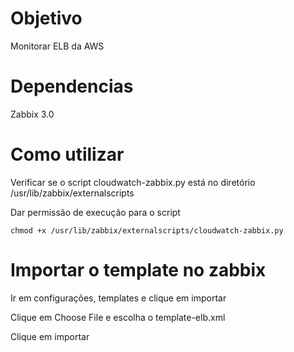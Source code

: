 # Objetivo
Monitorar ELB da AWS

# Dependencias

Zabbix 3.0

# Como utilizar

Verificar se o script cloudwatch-zabbix.py está no diretório /usr/lib/zabbix/externalscripts

Dar permissão de execução para o script

    chmod +x /usr/lib/zabbix/externalscripts/cloudwatch-zabbix.py

# Importar o template no zabbix

Ir em configurações, templates e clique em importar



Clique em Choose File e escolha o template-elb.xml





Clique em importar



